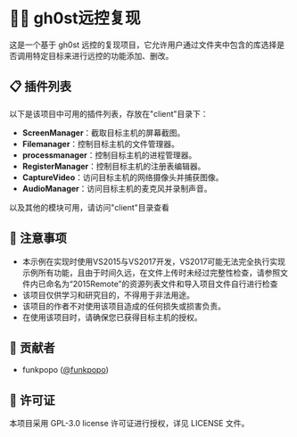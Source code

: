 # 🐱‍💻 gh0st远控复现

这是一个基于 gh0st 远控的复现项目，它允许用户通过文件夹中包含的库选择是否调用特定目标来进行远控的功能添加、删改。

## 📋 插件列表

以下是该项目中可用的插件列表，存放在"client"目录下：

- **ScreenManager**：截取目标主机的屏幕截图。
- **Filemanager**：控制目标主机的文件管理器。
- **processmanager**：控制目标主机的进程管理器。
- **RegisterManager**：控制目标主机的注册表编辑器。
- **CaptureVideo**：访问目标主机的网络摄像头并捕获图像。
- **AudioManager**：访问目标主机的麦克风并录制声音。

以及其他的模块可用，请访问"client"目录查看

## 🤖 注意事项

- 本示例在实现时使用VS2015与VS2017开发，VS2017可能无法完全执行实现示例所有功能，且由于时间久远，在文件上传时未经过完整性检查，请参照文件内已命名为“2015Remote”的资源列表文件和导入项目文件自行进行检查
- 该项目仅供学习和研究目的，不得用于非法用途。
- 该项目的作者不对使用该项目造成的任何损失或损害负责。
- 在使用该项目时，请确保您已获得目标主机的授权。

## 🙏 贡献者

- funkpopo ([@funkpopo](https://github.com/funkpopo))

## 📜 许可证

本项目采用 GPL-3.0 license 许可证进行授权，详见 LICENSE 文件。
